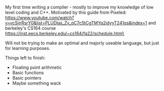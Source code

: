 My first time writing a compiler - mostly to improve my knowledge of low level coding and C++.
Motivated by this guide from Pixeled: https://www.youtube.com/watch?v=vcSijrRsrY0&list=PLUDlas_Zy_qC7c5tCgTMYq2idyyT241qs&index=1
and berkeley's CS164 course https://inst.eecs.berkeley.edu/~cs164/fa22/schedule.html\

Will not be trying to make an optimal and majorly useable language, but just for learning purposes. 

Things left to finish:
  - Floating point arithmetic
  - Basic functions
  - Basic pointers 
  - Maybe something wack 
